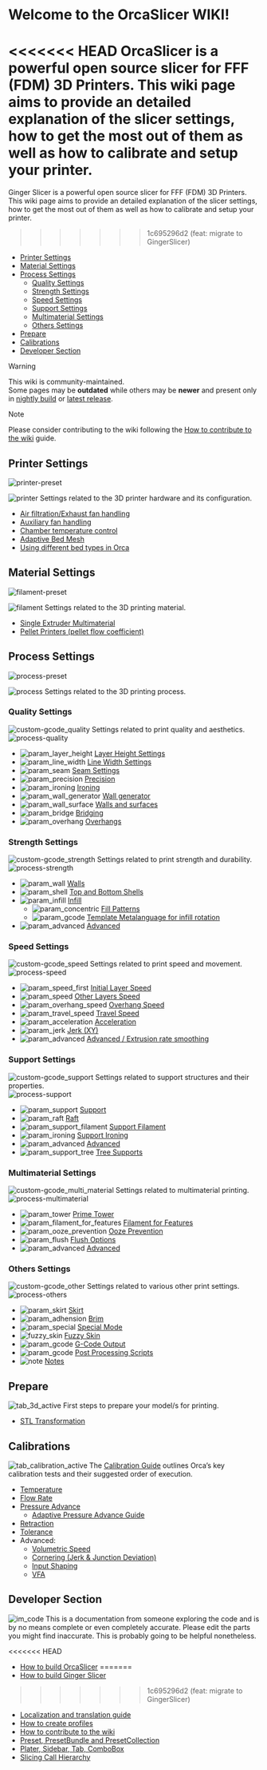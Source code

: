 # Welcome to the OrcaSlicer WIKI!

<<<<<<< HEAD
OrcaSlicer is a powerful open source slicer for FFF (FDM) 3D Printers. This wiki page aims to provide an detailed explanation of the slicer settings, how to get the most out of them as well as how to calibrate and setup your printer.
=======
Ginger Slicer is a powerful open source slicer for FFF (FDM) 3D Printers. This wiki page aims to provide an detailed explanation of the slicer settings, how to get the most out of them as well as how to calibrate and setup your printer.
>>>>>>> 1c695296d2 (feat: migrate to GingerSlicer)

- [Printer Settings](#printer-settings)
- [Material Settings](#material-settings)
- [Process Settings](#process-settings)
  - [Quality Settings](#quality-settings)
  - [Strength Settings](#strength-settings)
  - [Speed Settings](#speed-settings)
  - [Support Settings](#support-settings)
  - [Multimaterial Settings](#multimaterial-settings)
  - [Others Settings](#others-settings)
- [Prepare](#prepare)
- [Calibrations](#calibrations)
- [Developer Section](#developer-section)

> [!WARNING]
> This wiki is community-maintained.  
> Some pages may be **outdated** while others may be **newer** and present only in [nightly build](https://github.com/SoftFever/OrcaSlicer/releases/tag/nightly-builds) or [latest release](https://github.com/SoftFever/OrcaSlicer/releases).

> [!NOTE]
> Please consider contributing to the wiki following the [How to contribute to the wiki](How-to-wiki) guide.

## Printer Settings

![printer-preset](https://github.com/SoftFever/OrcaSlicer/blob/main/doc/images/GUI/printer-preset.png?raw=true)

![printer](https://github.com/SoftFever/OrcaSlicer/blob/main/resources/images/printer.svg?raw=true) Settings related to the 3D printer hardware and its configuration.

- [Air filtration/Exhaust fan handling](air-filtration)
- [Auxiliary fan handling](Auxiliary-fan)
- [Chamber temperature control](chamber-temperature)
- [Adaptive Bed Mesh](adaptive-bed-mesh)
- [Using different bed types in Orca](bed-types)

## Material Settings

![filament-preset](https://github.com/SoftFever/OrcaSlicer/blob/main/doc/images/GUI/filament-preset.png?raw=true)

![filament](https://github.com/SoftFever/OrcaSlicer/blob/main/resources/images/filament.svg?raw=true) Settings related to the 3D printing material.

- [Single Extruder Multimaterial](semm)
- [Pellet Printers (pellet flow coefficient)](pellet-flow-coefficient)

## Process Settings

![process-preset](https://github.com/SoftFever/OrcaSlicer/blob/main/doc/images/GUI/process-preset.png?raw=true)

![process](https://github.com/SoftFever/OrcaSlicer/blob/main/resources/images/process.svg?raw=true) Settings related to the 3D printing process.

### Quality Settings

![custom-gcode_quality](https://github.com/SoftFever/OrcaSlicer/blob/main/resources/images/custom-gcode_quality.svg?raw=true) Settings related to print quality and aesthetics.  
![process-quality](https://github.com/SoftFever/OrcaSlicer/blob/main/doc/images/GUI/process/process-quality.png?raw=true)

- ![param_layer_height](https://github.com/SoftFever/OrcaSlicer/blob/main/resources/images/param_layer_height.svg?raw=true) [Layer Height Settings](quality_settings_layer_height)
- ![param_line_width](https://github.com/SoftFever/OrcaSlicer/blob/main/resources/images/param_line_width.svg?raw=true) [Line Width Settings](quality_settings_line_width)
- ![param_seam](https://github.com/SoftFever/OrcaSlicer/blob/main/resources/images/param_seam.svg?raw=true) [Seam Settings](quality_settings_seam)
- ![param_precision](https://github.com/SoftFever/OrcaSlicer/blob/main/resources/images/param_precision.svg?raw=true) [Precision](quality_settings_precision)
- ![param_ironing](https://github.com/SoftFever/OrcaSlicer/blob/main/resources/images/param_ironing.svg?raw=true) [Ironing](quality_settings_ironing)
- ![param_wall_generator](https://github.com/SoftFever/OrcaSlicer/blob/main/resources/images/param_wall_generator.svg?raw=true) [Wall generator](quality_settings_wall_generator)
- ![param_wall_surface](https://github.com/SoftFever/OrcaSlicer/blob/main/resources/images/param_wall_surface.svg?raw=true) [Walls and surfaces](quality_settings_wall_and_surfaces)
- ![param_bridge](https://github.com/SoftFever/OrcaSlicer/blob/main/resources/images/param_bridge.svg?raw=true) [Bridging](quality_settings_bridging)
- ![param_overhang](https://github.com/SoftFever/OrcaSlicer/blob/main/resources/images/param_overhang.svg?raw=true) [Overhangs](quality_settings_overhangs)

### Strength Settings

![custom-gcode_strength](https://github.com/SoftFever/OrcaSlicer/blob/main/resources/images/custom-gcode_strength.svg?raw=true) Settings related to print strength and durability.  
![process-strength](https://github.com/SoftFever/OrcaSlicer/blob/main/doc/images/GUI/process/process-strength.png?raw=true)

- ![param_wall](https://github.com/SoftFever/OrcaSlicer/blob/main/resources/images/param_wall.svg?raw=true) [Walls](strength_settings_walls)
- ![param_shell](https://github.com/SoftFever/OrcaSlicer/blob/main/resources/images/param_shell.svg?raw=true) [Top and Bottom Shells](strength_settings_top_bottom_shells)
- ![param_infill](https://github.com/SoftFever/OrcaSlicer/blob/main/resources/images/param_infill.svg?raw=true) [Infill](strength_settings_infill)
  - ![param_concentric](https://github.com/SoftFever/OrcaSlicer/blob/main/resources/images/param_concentric.svg?raw=true) [Fill Patterns](strength_settings_patterns)
  - ![param_gcode](https://github.com/SoftFever/OrcaSlicer/blob/main/resources/images/param_gcode.svg?raw=true) [Template Metalanguage for infill rotation](strength_settings_infill_rotation_template_metalanguage)
- ![param_advanced](https://github.com/SoftFever/OrcaSlicer/blob/main/resources/images/param_advanced.svg?raw=true) [Advanced](strength_settings_advanced)

### Speed Settings

![custom-gcode_speed](https://github.com/SoftFever/OrcaSlicer/blob/main/resources/images/custom-gcode_speed.svg?raw=true) Settings related to print speed and movement.  
![process-speed](https://github.com/SoftFever/OrcaSlicer/blob/main/doc/images/GUI/process/process-speed.png?raw=true)

- ![param_speed_first](https://github.com/SoftFever/OrcaSlicer/blob/main/resources/images/param_speed_first.svg?raw=true) [Initial Layer Speed](speed_settings_initial_layer_speed)
- ![param_speed](https://github.com/SoftFever/OrcaSlicer/blob/main/resources/images/param_speed.svg?raw=true) [Other Layers Speed](speed_settings_other_layers_speed)
- ![param_overhang_speed](https://github.com/SoftFever/OrcaSlicer/blob/main/resources/images/param_overhang_speed.svg?raw=true) [Overhang Speed](speed_settings_overhang_speed)
- ![param_travel_speed](https://github.com/SoftFever/OrcaSlicer/blob/main/resources/images/param_travel_speed.svg?raw=true) [Travel Speed](speed_settings_travel)
- ![param_acceleration](https://github.com/SoftFever/OrcaSlicer/blob/main/resources/images/param_acceleration.svg?raw=true) [Acceleration](speed_settings_acceleration)
- ![param_jerk](https://github.com/SoftFever/OrcaSlicer/blob/main/resources/images/param_jerk.svg?raw=true) [Jerk (XY)](speed_settings_jerk_xy)
- ![param_advanced](https://github.com/SoftFever/OrcaSlicer/blob/main/resources/images/param_advanced.svg?raw=true) [Advanced / Extrusion rate smoothing](speed_settings_advanced)

### Support Settings

![custom-gcode_support](https://github.com/SoftFever/OrcaSlicer/blob/main/resources/images/custom-gcode_support.svg?raw=true) Settings related to support structures and their properties.  
![process-support](https://github.com/SoftFever/OrcaSlicer/blob/main/doc/images/GUI/process/process-support.png?raw=true)

- ![param_support](https://github.com/SoftFever/OrcaSlicer/blob/main/resources/images/param_support.svg?raw=true) [Support](support_settings_support)
- ![param_raft](https://github.com/SoftFever/OrcaSlicer/blob/main/resources/images/param_raft.svg?raw=true) [Raft](support_settings_raft)
- ![param_support_filament](https://github.com/SoftFever/OrcaSlicer/blob/main/resources/images/param_support_filament.svg?raw=true) [Support Filament](support_settings_filament)
- ![param_ironing](https://github.com/SoftFever/OrcaSlicer/blob/main/resources/images/param_ironing.svg?raw=true) [Support Ironing](support_settings_ironing)
- ![param_advanced](https://github.com/SoftFever/OrcaSlicer/blob/main/resources/images/param_advanced.svg?raw=true) [Advanced](support_settings_advanced)
- ![param_support_tree](https://github.com/SoftFever/OrcaSlicer/blob/main/resources/images/param_support_tree.svg?raw=true) [Tree Supports](support_settings_tree)

### Multimaterial Settings

![custom-gcode_multi_material](https://github.com/SoftFever/OrcaSlicer/blob/main/resources/images/custom-gcode_multi_material.svg?raw=true) Settings related to multimaterial printing.  
![process-multimaterial](https://github.com/SoftFever/OrcaSlicer/blob/main/doc/images/GUI/process/process-multimaterial.png?raw=true)

- ![param_tower](https://github.com/SoftFever/OrcaSlicer/blob/main/resources/images/param_tower.svg?raw=true) [Prime Tower](multimaterial_settings_prime_tower)
- ![param_filament_for_features](https://github.com/SoftFever/OrcaSlicer/blob/main/resources/images/param_filament_for_features.svg?raw=true) [Filament for Features](multimaterial_settings_filament_for_features)
- ![param_ooze_prevention](https://github.com/SoftFever/OrcaSlicer/blob/main/resources/images/param_ooze_prevention.svg?raw=true) [Ooze Prevention](multimaterial_settings_ooze_prevention)
- ![param_flush](https://github.com/SoftFever/OrcaSlicer/blob/main/resources/images/param_flush.svg?raw=true) [Flush Options](multimaterial_settings_flush_options)
- ![param_advanced](https://github.com/SoftFever/OrcaSlicer/blob/main/resources/images/param_advanced.svg?raw=true) [Advanced](multimaterial_settings_advanced)

### Others Settings

![custom-gcode_other](https://github.com/SoftFever/OrcaSlicer/blob/main/resources/images/custom-gcode_other.svg?raw=true) Settings related to various other print settings.  
![process-others](https://github.com/SoftFever/OrcaSlicer/blob/main/doc/images/GUI/process/process-others.png?raw=true)

- ![param_skirt](https://github.com/SoftFever/OrcaSlicer/blob/main/resources/images/param_skirt.svg?raw=true) [Skirt](others_settings_skirt)
- ![param_adhension](https://github.com/SoftFever/OrcaSlicer/blob/main/resources/images/param_adhension.svg?raw=true) [Brim](others_settings_brim)
- ![param_special](https://github.com/SoftFever/OrcaSlicer/blob/main/resources/images/param_special.svg?raw=true) [Special Mode](others_settings_special_mode)
- ![fuzzy_skin](https://github.com/SoftFever/OrcaSlicer/blob/main/resources/images/fuzzy_skin.svg?raw=true) [Fuzzy Skin](others_settings_fuzzy_skin)
- ![param_gcode](https://github.com/SoftFever/OrcaSlicer/blob/main/resources/images/param_gcode.svg?raw=true) [G-Code Output](others_settings_g_code_output)
- ![param_gcode](https://github.com/SoftFever/OrcaSlicer/blob/main/resources/images/param_gcode.svg?raw=true) [Post Processing Scripts](others_settings_post_processing_scripts)
- ![note](https://github.com/SoftFever/OrcaSlicer/blob/main/resources/images/note.svg?raw=true) [Notes](others_settings_notes)

## Prepare

![tab_3d_active](https://github.com/SoftFever/OrcaSlicer/blob/main/resources/images/tab_3d_active.svg?raw=true) First steps to prepare your model/s for printing.

- [STL Transformation](stl-transformation)

## Calibrations

![tab_calibration_active](https://github.com/SoftFever/OrcaSlicer/blob/main/resources/images/tab_calibration_active.svg?raw=true) The [Calibration Guide](Calibration) outlines Orca’s key calibration tests and their suggested order of execution.

- [Temperature](temp-calib)
- [Flow Rate](flow-rate-calib)
- [Pressure Advance](pressure-advance-calib)
  - [Adaptive Pressure Advance Guide](adaptive-pressure-advance-calib)
- [Retraction](retraction-calib)
- [Tolerance](tolerance-calib)
- Advanced:
  - [Volumetric Speed](volumetric-speed-calib)
  - [Cornering (Jerk & Junction Deviation)](cornering-calib)
  - [Input Shaping](input-shaping-calib)
  - [VFA](vfa-calib)

## Developer Section

![im_code](https://github.com/SoftFever/OrcaSlicer/blob/main/resources/images/im_code.svg?raw=true) This is a documentation from someone exploring the code and is by no means complete or even completely accurate. Please edit the parts you might find inaccurate. This is probably going to be helpful nonetheless.

<<<<<<< HEAD
- [How to build OrcaSlicer](How-to-build)
=======
- [How to build Ginger Slicer](How-to-build)
>>>>>>> 1c695296d2 (feat: migrate to GingerSlicer)
- [Localization and translation guide](Localization_guide)
- [How to create profiles](How-to-create-profiles)
- [How to contribute to the wiki](How-to-wiki)
- [Preset, PresetBundle and PresetCollection](Preset-and-bundle)
- [Plater, Sidebar, Tab, ComboBox](plater-sidebar-tab-combobox)
- [Slicing Call Hierarchy](slicing-hierarchy)
